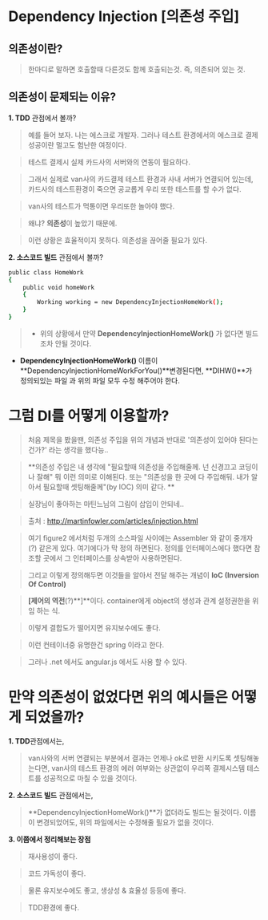 Dependency Injection [의존성 주입]
=========
    

 의존성이란?
-----------
>한마디로 말하면 호출할때 다른것도 함께 호출되는것.
즉, 의존되어 있는 것.

의존성이 문제되는 이유?
-----------------------

**1. TDD** 관점에서 볼까?

>예를 들어 보자. 나는 에스크로 개발자. 그러나 테스트 환경에서의 에스크로 결제 성공이란 멀고도 험난한 여정이다.

>테스트 결제시 실제 카드사의 서버와의 연동이 필요하다.

>그래서 실제로 van사의 카드결제 테스트 환경과 사내 서버가 연결되어 있는데,
카드사의 테스트환경이 죽으면 공교롭게 우리 또한 테스트를 할 수가 없다.

>van사의 테스트가 먹통이면 우리또한 놀아야 했다.

>왜냐? **의존성**이 높았기 때문에.

>이런 상황은 효율적이지 못하다.
의존성을 끊어줄 필요가 있다.



**2. 소스코드 빌드** 관점에서 볼까?

```sh
public class HomeWork
{
    public void homeWork 
    {
        Working working = new DependencyInjectionHomeWork();
    }
}
```
>- 위의 상황에서 만약 **DependencyInjectionHomeWork()** 가 없다면 빌드 조차 안될 것이다.
- **DependencyInjectionHomeWork()** 이름이 **DependencyInjectionHomeWorkForYou()**변경된다면, **DIHW()**가 정의되있는 파일 과 위의 파일 모두 수정 해주어야 한다. 



그럼 DI를 어떻게 이용할까?
==========================

>처음 제목을 봤을땐, 의존성 주입을 위의 개념과 반대로 '의존성이 있어야 된다는 건가?' 라는 생각을 했다능..

>**의존성 주입은 내 생각에 "필요할때 의존성을 주입해줄께. 넌 신경끄고 코딩이나 잘해" 뭐 이런 의미로 이해된다. 또는 "의존성을 한 곳에 다 주입해둬. 내가 알아서 필요할때 셋팅해줄께"(by IOC) 의미 같다. **


>실장님이 좋아하는 마틴느님의 그림이 삽입이 안되네..

>출처 : http://martinfowler.com/articles/injection.html

>여기 figure2 에서처럼 두개의 소스파일 사이에는 Assembler 와 같이 중개자(?) 같은게 있다.
여기에다가 막 정의 하면된다.
정의를 인터페이스에다 했다면 참조할 곳에서 그 인터페이스를 상속받아 사용하면된다.

>그리고 이렇게 정의해두면 이것들을 알아서 전달 해주는 개념이 **IoC (Inversion Of Control)**

>**[제어의 역전**(?)**]**이다.
container에게 object의 생성과 관계 설정권한을 위임 하는 식.

>이렇게 결합도가 떨어지면 유지보수에도 좋다.

>이런 컨테이너중 유명한건 spring 이라고 한다.

>그러나 .net 에서도 angular.js 에서도 사용 할 수 있다.










만약 의존성이 없었다면 위의 예시들은 어떻게 되었을까?
======================================================
**1. TDD**관점에서는,

>van사와의 서버 연결되는 부분에서 결과는 언제나 ok로 반환 시키도록 셋팅해놓는다면, van사의 테스트 환경의 에러 여부와는 상관없이
우리쪽 결제시스템 테스트를 성공적으로 마칠 수 있을 것이다.

**2. 소스코드 빌드** 관점에서는,

>**DependencyInjectionHomeWork()**가 없더라도 빌드는 될것이다.
이름이 변경되었어도, 위의 파일에서는 수정해줄 필요가 없을 것이다.

**3. 이쯤에서 정리해보는 장점**
> 재사용성이 좋다.

> 코드 가독성이 좋다.

> 물론 유지보수에도 좋고, 생상성 & 효율성 등등에 좋다.

> TDD환경에 좋다.



                                 

